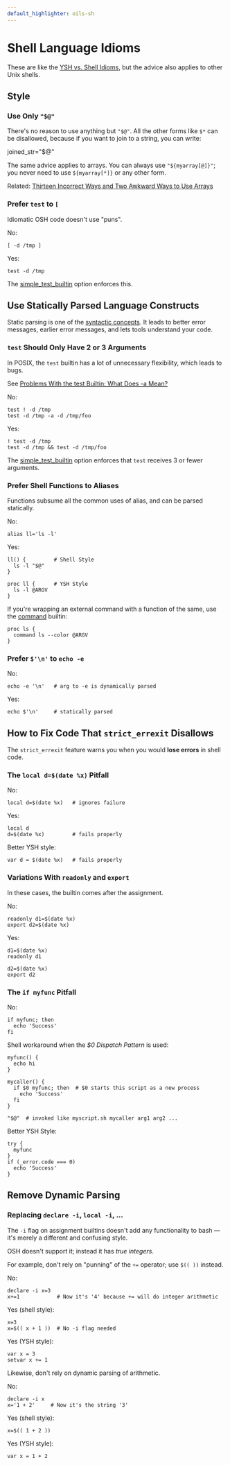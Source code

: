 ```yaml
---
default_highlighter: oils-sh
---
```


Shell Language Idioms
=====================

These are like the [YSH vs. Shell Idioms](idioms.html), but the advice also
applies to other Unix shells.

<div id="toc">
</div>

## Style

### Use Only `"$@"`

There's no reason to use anything but `"$@"`.  All the other forms like `$*`
can be disallowed, because if you want to join to a string, you can write:

   joined_str="$@"

The same advice applies to arrays.  You can always use `"${myarray[@]}"`; you
never need to use `${myarray[*]}` or any other form.

Related: [Thirteen Incorrect Ways and Two Awkward Ways to Use
Arrays](http://www.oilshell.org/blog/2016/11/06.html)

### Prefer `test` to `[`

Idiomatic OSH code doesn't use "puns".

No:

    [ -d /tmp ]

Yes:

    test -d /tmp

The [simple_test_builtin](ref/chap-option.html#ysh:all) option enforces this.

## Use Statically Parsed Language Constructs

Static parsing is one of the [syntactic concepts](syntactic-concepts.html).  It
leads to better error messages, earlier error messages, and lets tools
understand your code.

### `test` Should Only Have 2 or 3 Arguments

In POSIX, the `test` builtin has a lot of unnecessary flexibility, which leads
to bugs.

See [Problems With the test Builtin: What Does -a
Mean?](//www.oilshell.org/blog/2017/08/31.html)

No:

    test ! -d /tmp
    test -d /tmp -a -d /tmp/foo

Yes:

    ! test -d /tmp
    test -d /tmp && test -d /tmp/foo

The [simple_test_builtin](ref/chap-option.html#ysh:all) option enforces that
`test` receives 3 or fewer arguments.

### Prefer Shell Functions to Aliases

Functions subsume all the common uses of alias, and can be parsed statically.

No:

    alias ll='ls -l'    

Yes:

    ll() {         # Shell Style
      ls -l "$@"
    }

    proc ll {      # YSH Style
      ls -l @ARGV
    }

If you're wrapping an external command with a function of the same, use the
[command](ref/chap-builtin-cmd.html#command) builtin:

    proc ls {
      command ls --color @ARGV
    }

### Prefer `$'\n'` to `echo -e`

No:

    echo -e '\n'   # arg to -e is dynamically parsed

Yes:

    echo $'\n'     # statically parsed

## How to Fix Code That `strict_errexit` Disallows

The `strict_errexit` feature warns you when you would **lose errors** in shell
code.

### The `local d=$(date %x)` Pitfall

No:

    local d=$(date %x)   # ignores failure

Yes:

    local d
    d=$(date %x)         # fails properly

Better YSH style:

    var d = $(date %x)   # fails properly

### Variations With `readonly` and `export`

In these cases, the builtin comes after the assignment.

No:

    readonly d1=$(date %x)
    export d2=$(date %x)

Yes:

    d1=$(date %x)
    readonly d1

    d2=$(date %x)
    export d2
 

### The `if myfunc` Pitfall

No:

    if myfunc; then
      echo 'Success'
    fi

Shell workaround when the *$0 Dispatch Pattern* is used:

    myfunc() {
      echo hi
    }

    mycaller() {
      if $0 myfunc; then  # $0 starts this script as a new process
        echo 'Success'
      fi
    }

    "$@"  # invoked like myscript.sh mycaller arg1 arg2 ...


Better YSH Style:

    try {
      myfunc
    }
    if (_error.code === 0) 
      echo 'Success'
    }


## Remove Dynamic Parsing

### Replacing `declare -i`, `local -i`, ...

The `-i` flag on assignment builtins doesn't add any functionality to bash &mdash;
it's merely a different and confusing style.

OSH doesn't support it; instead it has *true integers*.

For example, don't rely on "punning" of the `+=` operator; use `$(( ))`
instead.

No:

    declare -i x=3
    x+=1            # Now it's '4' because += will do integer arithmetic

Yes (shell style):

    x=3          
    x=$(( x + 1 ))  # No -i flag needed

Yes (YSH style):

    var x = 3
    setvar x += 1

Likewise, don't rely on dynamic parsing of arithmetic.

No:

    declare -i x
    x='1 + 2'     # Now it's the string '3'

Yes (shell style):

    x=$(( 1 + 2 ))

Yes (YSH style):

    var x = 1 + 2


